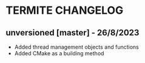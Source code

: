 # TERMITE CHANGELOG

## unversioned [master] - 26/8/2023
- Added thread management objects and functions
- Added CMake as a building method